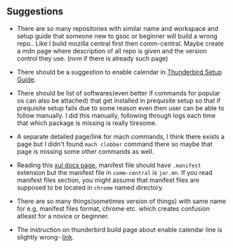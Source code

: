 ## Suggestions

* There are so many repositories with similar name and workspace and setup guide that someone new to gsoc or beginner will build a wrong repo.. Like I build mozilla central first then comm-central. Maybe create a mdn page where description of all repo is given and the version control they use. (nvm if there is already such page)

* There should be a suggestion to enable calendar in [Thunderbird Setup Guide](https://developer.mozilla.org/en-US/docs/Mozilla/Developer_guide/Build_Instructions/Simple_Thunderbird_build).

* There should be list of softwares(even better if commands for popular os can also be attached) that get installed in prequisite setup so that if prequisite setup fails due to some reason even then user can be able to follow manually. I did this manually, following through logs each time that which package is missing is really tiresome.

* A separate detailed page/link for mach commands, I think there exists a page but I didn't found `mach clobber` command there so maybe that page is missing some other commands as well. 

* Reading this [xul docs page](https://developer.mozilla.org/en-US/docs/Mozilla/Tech/XUL/Tutorial/Manifest_Files), manifest file should have `.manifest` extension but the manifest file in `comm-central` is `jar.mn`. If you read manifest files section, you might assume that manifest files are supposed to be located in `chrome` named directory.

*  There are so many things(sometimes version of things) with same name for e.g, manifest files format, chrome etc. which creates confusion atleast for a novice or beginner.

* The instruction on thunderbird build page about enable calendar line is slightly wrong- [link](https://developer.mozilla.org/en-US/docs/Mozilla/Developer_guide/Build_Instructions/Simple_Thunderbird_build#Build_configuration).

